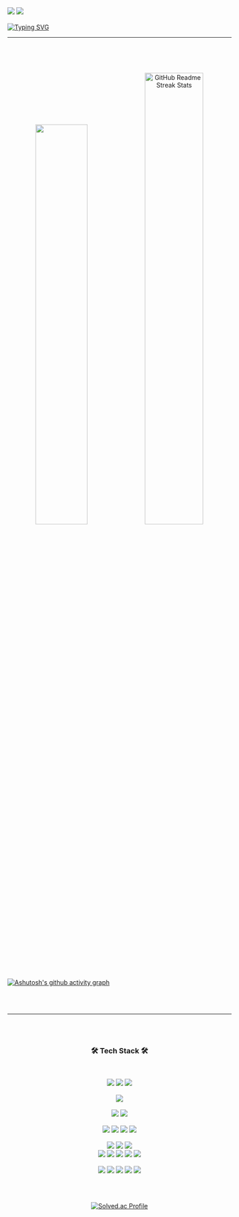 <img src="https://capsule-render.vercel.app/api?type=waving&color=7FB3D5&text=&animation=twinkling&height=80">

<a href="https://git.io/typing-svg">
    <img src="https://readme-typing-svg.demolab.com?font=Alkatra&size=35&duration=2000&pause=100&color=61DAFB&vCenter=true&repeat=false&width=600&height=60&lines=Welcome+to+Seojin's+GitHub!%F0%9F%91%BB">
</a>

<br>
<br>

<a href="https://git.io/typing-svg">
    <img src="https://readme-typing-svg.herokuapp.com?font=Georgia&size=18&duration=2000&pause=1&vCenter=true&repeat=false&width=500&height=80&lines=Backend+%7C+SangMyung+Univ.+%7C+Bachelor+Student" alt="Typing SVG" />
</a>

---

<br>
<br>

<p align="center">
    <br>
    <!-- a href="https://github.com/drkostas">
        <img src="https://github-stats-alpha.vercel.app/api?username=SeoJin-L-ee&cc=22272e&tc=37BCF6&ic=fff&bc=0000">
    </a -->
    <img src="https://github-readme-stats.vercel.app/api?username=SeoJin-L-ee&show_icons=true&theme=react" width=48% />
    <a href="https://git.io/streak-stats">
        <img src="https://streak-stats.demolab.com/?user=SeoJin-L-ee&theme=react" width=51% alt="GitHub Readme Streak Stats" />
    </a>
</p>

<br>

[![Ashutosh's github activity graph](https://github-readme-activity-graph.vercel.app/graph?username=SeoJin-L-ee&theme=react)](https://github.com/SeoJin-L-ee/github-readme-activity-graph)

<br>
<br>

---

<br>
<br>

<h3 align="center"> 🛠️ Tech Stack 🛠️</h3>
<br>
<p align="center">
    <img src="https://img.shields.io/badge/Java-007396?style=flat&logo=Java&logoColor=white"> 
    <img src="https://img.shields.io/badge/Python-3776AB?style=flat&logo=Python&logoColor=white">
    <img src="https://img.shields.io/badge/C-A8B9CC?style=flat&logo=C&logoColor=white"> 
    <br> <br>
    <img src="https://img.shields.io/badge/SpringBoot-6DB33F?style=flat&logo=SpringBoot&logoColor=white"> 
    <br> <br>
    <img src="https://img.shields.io/badge/MySQL-4479A1?style=flat&logo=MySQL&logoColor=white"> 
    <img src="https://img.shields.io/badge/PostgreSQL-4169E1?style=flat&logo=postgresql&logoColor=white">
    <br> <br>
    <img src="https://img.shields.io/badge/Nginx-009639?style=flat&logo=Nginx&logoColor=white">
    <img src="https://img.shields.io/badge/Docker-2496ED?style=flat&logo=Docker&logoColor=white">
    <img src="https://img.shields.io/badge/Docker Compose-384d54?style=flat&logo=DockerCompose&logoColor=white">
    <img src="https://img.shields.io/badge/Github Actions-2088FF?style=flat&logo=GithubActions&logoColor=white">
    <br> <br>
    <img src="https://img.shields.io/badge/AWS-232F3E?style=flat&logo=AWS&logoColor=white"> 
    <img src="https://img.shields.io/badge/Amazon IAM-E53E3E?style=flat&logo=AmazonIAM&logoColor=white">
    <img src="https://img.shields.io/badge/Amazon Route53-8C4FFF?style=flat&logo=AmazonRoute53&logoColor=white">
    <br>
    <img src="https://img.shields.io/badge/Amazon EC2-FF9900?style=flat&logo=AmazonEC2&logoColor=white">
    <img src="https://img.shields.io/badge/Amazon ECS-FF9900?style=flat&logo=AmazonECS&logoColor=white">
    <img src="https://img.shields.io/badge/Amazon ECR-FF9900?style=flat&logo=AmazonECR&logoColor=white">
    <img src="https://img.shields.io/badge/Amazon RDS-527FFF?style=flat&logo=AmazonRDS&logoColor=white">
    <img src="https://img.shields.io/badge/Amazon S3-569A31?style=flat&logo=AmazonS3&logoColor=white">
    <br> <br>
    <img src="https://img.shields.io/badge/Git-F05032?style=flat&logo=Git&logoColor=white">
    <img src="https://img.shields.io/badge/GitHub-333664?style=flat&logo=GitHub&logoColor=white">
    <img src="https://img.shields.io/badge/Notion-000000?style=flat&logo=Notion&logoColor=white">
    <img src="https://img.shields.io/badge/Swagger-85EA2D?style=flat&logo=Swagger&logoColor=white">
    <img src="https://img.shields.io/badge/Figma-F24E1E?style=flat&logo=Figma&logoColor=white">
</p>

<br>
<br>

<p align="center">
    <a href="https://solved.ac/gwakamoli/" target="_blank">
        <img src="http://mazassumnida.wtf/api/v2/generate_badge?boj=gwakamoli" alt="Solved.ac Profile" />
    </a>
</p>

<br>
